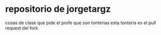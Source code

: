 # repositorio de jorgetargz 

cosas de clase que pide el profe que son tonterias
esta tonteria es el pull request del fork
